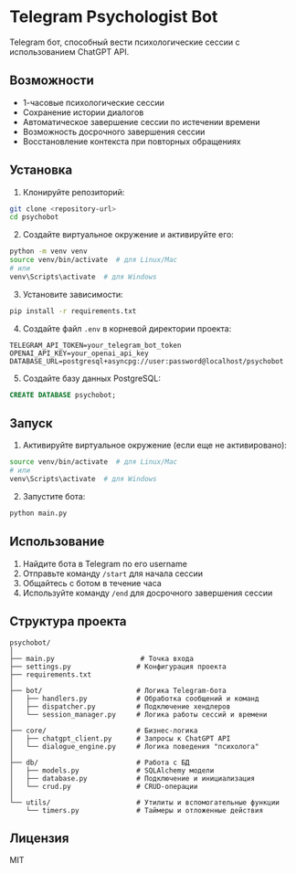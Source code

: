 # Telegram Psychologist Bot

Telegram бот, способный вести психологические сессии с использованием ChatGPT API.

## Возможности

- 1-часовые психологические сессии
- Сохранение истории диалогов
- Автоматическое завершение сессии по истечении времени
- Возможность досрочного завершения сессии
- Восстановление контекста при повторных обращениях

## Установка

1. Клонируйте репозиторий:
```bash
git clone <repository-url>
cd psychobot
```

2. Создайте виртуальное окружение и активируйте его:
```bash
python -m venv venv
source venv/bin/activate  # для Linux/Mac
# или
venv\Scripts\activate  # для Windows
```

3. Установите зависимости:
```bash
pip install -r requirements.txt
```

4. Создайте файл `.env` в корневой директории проекта:
```env
TELEGRAM_API_TOKEN=your_telegram_bot_token
OPENAI_API_KEY=your_openai_api_key
DATABASE_URL=postgresql+asyncpg://user:password@localhost/psychobot
```

5. Создайте базу данных PostgreSQL:
```sql
CREATE DATABASE psychobot;
```

## Запуск

1. Активируйте виртуальное окружение (если еще не активировано):
```bash
source venv/bin/activate  # для Linux/Mac
# или
venv\Scripts\activate  # для Windows
```

2. Запустите бота:
```bash
python main.py
```

## Использование

1. Найдите бота в Telegram по его username
2. Отправьте команду `/start` для начала сессии
3. Общайтесь с ботом в течение часа
4. Используйте команду `/end` для досрочного завершения сессии

## Структура проекта

```
psychobot/
│
├── main.py                     # Точка входа
├── settings.py                # Конфигурация проекта
├── requirements.txt
│
├── bot/                       # Логика Telegram-бота
│   ├── handlers.py            # Обработка сообщений и команд
│   ├── dispatcher.py          # Подключение хендлеров
│   └── session_manager.py     # Логика работы сессий и времени
│
├── core/                      # Бизнес-логика
│   ├── chatgpt_client.py      # Запросы к ChatGPT API
│   └── dialogue_engine.py     # Логика поведения "психолога"
│
├── db/                        # Работа с БД
│   ├── models.py              # SQLAlchemy модели
│   ├── database.py            # Подключение и инициализация
│   └── crud.py                # CRUD-операции
│
└── utils/                     # Утилиты и вспомогательные функции
    └── timers.py              # Таймеры и отложенные действия
```

## Лицензия

MIT 